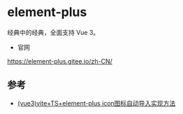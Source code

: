 # element-plus

经典中的经典，全面支持 Vue 3。

- 官网

https://element-plus.gitee.io/zh-CN/

## 参考

- [(vue3)vite+TS+element-plus icon图标自动导入实现方法](https://blog.csdn.net/qq_39111074/article/details/130063159)